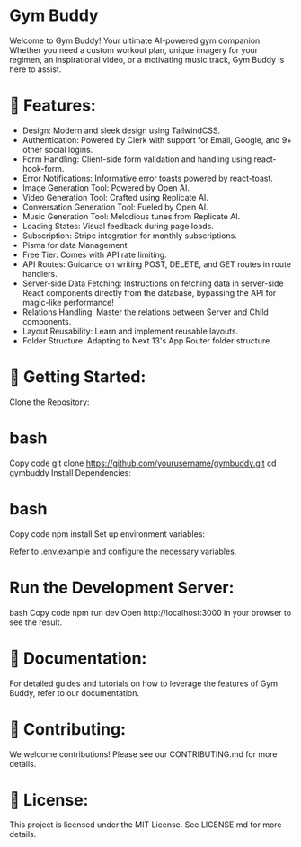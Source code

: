 # Gym Buddy
Welcome to Gym Buddy! Your ultimate AI-powered gym companion. Whether you need a custom workout plan, unique imagery for your regimen, an inspirational video, or a motivating music track, Gym Buddy is here to assist.

# 🌟 Features:
- Design: Modern and sleek design using TailwindCSS.
- Authentication: Powered by Clerk with support for Email, Google, and 9+ other social logins.
- Form Handling: Client-side form validation and handling using react-hook-form.
- Error Notifications: Informative error toasts powered by react-toast.
- Image Generation Tool: Powered by Open AI.
- Video Generation Tool: Crafted using Replicate AI.
- Conversation Generation Tool: Fueled by Open AI.
- Music Generation Tool: Melodious tunes from Replicate AI.
- Loading States: Visual feedback during page loads.
- Subscription: Stripe integration for monthly subscriptions.
- Pisma for data Management
- Free Tier: Comes with API rate limiting.
- API Routes: Guidance on writing POST, DELETE, and GET routes in route handlers.
- Server-side Data Fetching: Instructions on fetching data in server-side React components directly from the database, bypassing the API for magic-like performance!
- Relations Handling: Master the relations between Server and Child components.
- Layout Reusability: Learn and implement reusable layouts.
- Folder Structure: Adapting to Next 13's App Router folder structure.

# 🚀 Getting Started:
Clone the Repository:

# bash
Copy code
git clone https://github.com/yourusername/gymbuddy.git
cd gymbuddy
Install Dependencies:

# bash
Copy code
npm install
Set up environment variables:

Refer to .env.example and configure the necessary variables.

# Run the Development Server:

bash
Copy code
npm run dev
Open http://localhost:3000 in your browser to see the result.

# 📖 Documentation:
For detailed guides and tutorials on how to leverage the features of Gym Buddy, refer to our documentation.

# 🤝 Contributing:
We welcome contributions! Please see our CONTRIBUTING.md for more details.

# 📜 License:
This project is licensed under the MIT License. See LICENSE.md for more details.

